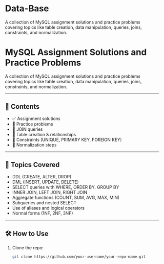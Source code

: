 # Data-Base
A collection of MySQL assignment solutions and practice problems covering topics like table creation, data manipulation, queries, joins, constraints, and normalization.

# MySQL Assignment Solutions and Practice Problems

A collection of MySQL assignment solutions and practice problems covering topics like table creation, data manipulation, queries, joins, constraints, and normalization.

---

## 📘 Contents

- ✅ Assignment solutions
- 📂 Practice problems
- 🔗 JOIN queries
- 🧱 Table creation & relationships
- 🔐 Constraints (UNIQUE, PRIMARY KEY, FOREIGN KEY)
- 🧮 Normalization steps

---

## 📌 Topics Covered

- DDL (CREATE, ALTER, DROP)
- DML (INSERT, UPDATE, DELETE)
- SELECT queries with WHERE, ORDER BY, GROUP BY
- INNER JOIN, LEFT JOIN, RIGHT JOIN
- Aggregate functions (COUNT, SUM, AVG, MAX, MIN)
- Subqueries and nested SELECT
- Use of aliases and logical operators
- Normal forms (1NF, 2NF, 3NF)

---

## 🛠️ How to Use

1. Clone the repo:
   ```bash
   git clone https://github.com/your-username/your-repo-name.git
